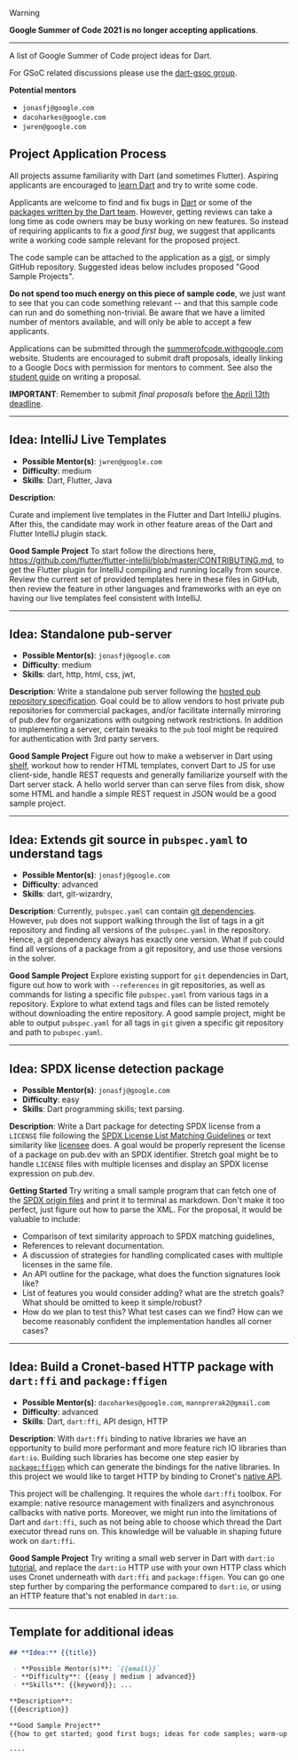 > [!warning]
> **Google Summer of Code 2021 is no longer accepting applications**.

---

A list of Google Summer of Code project ideas for Dart.

For GSoC related discussions please use the [dart-gsoc group](https://groups.google.com/forum/#!forum/dart-gsoc).

**Potential mentors**
 * `jonasfj@google.com`
 * `dacoharkes@google.com`
 * `jwren@google.com`

## Project Application Process
All projects assume familiarity with Dart (and sometimes Flutter). Aspiring applicants are encouraged to [learn Dart](https://dart.dev/guides/language/language-tour) and try to write some code.

Applicants are welcome to find and fix bugs in [Dart](https://github.com/dart-lang/sdk) or some of the [packages written by the Dart team](https://pub.dev/publishers/dart.dev/packages). However, getting reviews can take a long time as code owners may be busy working on new features. So instead of requiring applicants to fix a _good first bug_, we
suggest that applicants write a working code sample relevant for the proposed project.

The code sample can be attached to the application as a [gist](https://gist.github.com/), or simply GitHub repository. Suggested ideas below includes proposed "Good Sample Projects".

**Do not spend too much energy on this piece of sample code**, we just want to see
that you can code something relevant -- and that this sample code can run and do something non-trivial. Be aware that we have a limited number of
mentors available, and will only be able to accept a few applicants.

Applications can be submitted through the [summerofcode.withgoogle.com](https://summerofcode.withgoogle.com/) website. Students are encouraged to submit draft proposals, ideally linking to a Google Docs with permission for mentors to comment. See also the [student guide](https://google.github.io/gsocguides/student/writing-a-proposal) on writing a proposal.

**IMPORTANT**: Remember to submit _final proposals_ before [the April 13th deadline](https://summerofcode.withgoogle.com/how-it-works/#timeline).

----

## **Idea:** IntelliJ Live Templates

 - **Possible Mentor(s)**: `jwren@google.com`
 - **Difficulty**: medium
 - **Skills**: Dart, Flutter, Java

**Description**:

Curate and implement live templates in the Flutter and Dart IntelliJ plugins.  After this, the candidate may work in other feature areas of the Dart and Flutter IntelliJ plugin stack.

**Good Sample Project**
To start follow the directions here, https://github.com/flutter/flutter-intellij/blob/master/CONTRIBUTING.md, to get the Flutter plugin for IntelliJ compiling and running locally from source.  Review the current set of provided templates here in these files in GitHub, then review the feature in other languages and frameworks with an eye on having our live templates feel consistent with IntelliJ.

----

## **Idea:** Standalone pub-server

 - **Possible Mentor(s)**: `jonasfj@google.com`
 - **Difficulty**: medium
 - **Skills**: dart, http, html, css, jwt,

**Description**:
Write a standalone pub server following the [hosted pub repository specification](https://github.com/dart-lang/pub/blob/master/doc/repository-spec-v2.md). Goal could be to allow vendors to host private pub repositories for commercial packages, and/or facilitate internally mirroring of pub.dev for organizations with outgoing network restrictions. In addition to implementing a server, certain tweaks to the `pub` tool might be required for authentication with 3rd party servers.

**Good Sample Project**
Figure out how to make a webserver in Dart using [shelf](https://pub.dev/packages/shelf),
workout how to render HTML templates, convert Dart to JS for use client-side,
handle REST requests and generally familiarize yourself with the Dart server stack.
A hello world server than can serve files from disk, show some HTML and handle a simple REST request in JSON would be a good sample project.

----

## **Idea:** Extends git source in `pubspec.yaml` to understand tags

 - **Possible Mentor(s)**: `jonasfj@google.com`
 - **Difficulty**: advanced
 - **Skills**: dart, git-wizardry,

**Description**:
Currently, `pubspec.yaml` can contain
[git dependencies](https://dart.dev/tools/pub/dependencies#git-packages).
However, `pub` does not support walking through the list of tags in a git repository
and finding all versions of the `pubspec.yaml` in the repository. Hence, a git
dependency always has exactly one version. What if `pub` could find all versions
of a package from a git repository, and use those versions in the solver.

**Good Sample Project**
Explore existing support for `git` dependencies in Dart, figure out how to work
with `--references` in git repositories, as well as commands for listing a
specific file `pubspec.yaml` from various tags in a repository. Explore to what
extend tags and files can be listed remotely without downloading
the entire repository.
A good sample project, might be able to output `pubspec.yaml` for all tags in `git` given a specific git repository and path to `pubspec.yaml`.

----

## **Idea:** SPDX license detection package

 - **Possible Mentor(s)**: `jonasfj@google.com`
 - **Difficulty**: easy
 - **Skills**: Dart programming skills; text parsing.


**Description**:
Write a Dart package for detecting SPDX license from a `LICENSE` file following
the [SPDX License List Matching Guidelines](https://spdx.org/spdx-license-list/matching-guidelines)
or text similarity like [licensee](https://github.com/licensee/licensee) does.
A goal would be properly represent the license of a package on pub.dev with an
SPDX identifier.
Stretch goal might be to handle `LICENSE` files with multiple licenses and
display an SPDX license expression on pub.dev.

**Getting Started**
Try writing a small sample program that can fetch one of the [SPDX origin files](https://github.com/spdx/license-list-XML/tree/main/src) and print it to terminal as
markdown. Don't make it too perfect, just figure out how to parse the XML.
For the proposal, it would be valuable to include:
 * Comparison of text similarity approach to SPDX matching guidelines,
 * References to relevant documentation.
 * A discussion of strategies for handling complicated cases with multiple
   licenses in the same file.
 * An API outline for the package, what does the function signatures look like?
 * List of features you would consider adding? what are the stretch goals? What
   should be omitted to keep it simple/robust?
 * How do we plan to test this? What test cases can we find? How can we become
   reasonably confident the implementation handles all corner cases?

----

## **Idea:** Build a Cronet-based HTTP package with `dart:ffi` and `package:ffigen`

 - **Possible Mentor(s)**: `dacoharkes@google.com`, `mannprerak2@gmail.com`
 - **Difficulty**: advanced
 - **Skills**: Dart, `dart:ffi`, API design, HTTP

**Description**:
With `dart:ffi` binding to native libraries we have an opportunity to build more performant and more feature rich IO libraries than `dart:io`.
Building such libraries has become one step easier by [`package:ffigen`](https://pub.dev/packages/ffigen) which can generate the bindings for the native libraries.
In this project we would like to target HTTP by binding to Cronet's [native API](https://chromium.googlesource.com/chromium/src/+/main/components/cronet/native/test_instructions.md).

This project will be challenging.
It requires the whole `dart:ffi` toolbox. For example: native resource management with finalizers and asynchronous callbacks with native ports.
Moreover, we might run into the limitations of Dart and `dart:ffi`, such as not being able to choose which thread the Dart executor thread runs on.
This knowledge will be valuable in shaping future work on `dart:ffi`.

**Good Sample Project**
Try writing a small web server in Dart with `dart:io` [tutorial](https://dart.dev/tutorials/server/httpserver), and replace the `dart:io` HTTP use with your own HTTP class which uses Cronet underneath with `dart:ffi` and `package:ffigen`.
You can go one step further by comparing the performance compared to `dart:io`, or using an HTTP feature that's not enabled in `dart:io`.



----

## Template for additional ideas

```md
## **Idea:** {{title}}

 - **Possible Mentor(s)**: `{{email}}`
 - **Difficulty**: {{easy | medium | advanced}}
 - **Skills**: {{keyword}}; ...

**Description**:
{{description}}

**Good Sample Project**
{{how to get started; good first bugs; ideas for code samples; warm-up exercises}}

----
```
